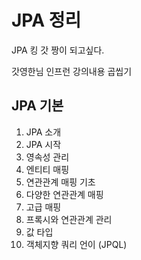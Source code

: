 # JPA 정리
JPA 킹 갓 짱이 되고싶다.

갓영한님 인프런 강의내용 곱씹기

## JPA 기본
  1. JPA 소개
  2. JPA 시작
  3. 영속성 관리
  4. 엔티티 매핑
  5. 연관관계 매핑 기초
  6. 다양한 연관관계 매핑
  7. 고급 매핑
  8. 프록시와 연관관계 관리
  9. 값 타입
  10. 객체지향 쿼리 언이 (JPQL)